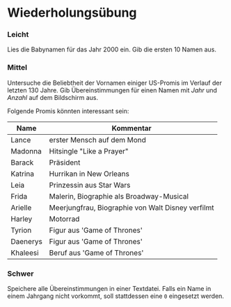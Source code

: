 
# Wiederholungsübung

### Leicht

Lies die Babynamen für das Jahr 2000 ein. Gib die ersten 10 Namen aus.

### Mittel

Untersuche die Beliebtheit der Vornamen einiger US-Promis im Verlauf der letzten 130 Jahre. Gib Übereinstimmungen für einen Namen mit *Jahr* und *Anzahl* auf dem Bildschirm aus.

Folgende Promis könnten interessant sein:

| Name            | Kommentar                      |
|-----------------|--------------------------------|
| Lance           | erster Mensch auf dem Mond |
| Madonna         | Hitsingle "Like a Prayer" |
| Barack          | Präsident |
| Katrina         | Hurrikan in New Orleans |
| Leia            | Prinzessin aus Star Wars |
| Frida           | Malerin, Biographie als Broadway-Musical |
| Arielle         | Meerjungfrau, Biographie von Walt Disney verfilmt |
| Harley          | Motorrad |
| Tyrion          | Figur aus 'Game of Thrones' |
| Daenerys        | Figur aus 'Game of Thrones' |
| Khaleesi        | Beruf aus 'Game of Thrones' |


### Schwer

Speichere alle Übereinstimmungen in einer Textdatei. Falls ein Name in einem Jahrgang nicht vorkommt, soll stattdessen eine `0` eingesetzt werden.
